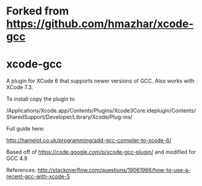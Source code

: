 # Forked from https://github.com/hmazhar/xcode-gcc

# xcode-gcc
A plugin for XCode 6 that supports newer versions of GCC.
Also works with XCode 7.3.

To install copy the plugin to 

/Applications/Xcode.app/Contents/Plugins/Xcode3Core.ideplugin/Contents/SharedSupport/Developer/Library/Xcode/Plug-ins/

Full guide here:

http://hamelot.co.uk/programming/add-gcc-compiler-to-xcode-6/

Based off of https://code.google.com/p/xcode-gcc-plugin/ and modified for GCC 4.9

References:
http://stackoverflow.com/questions/19061966/how-to-use-a-recent-gcc-with-xcode-5

